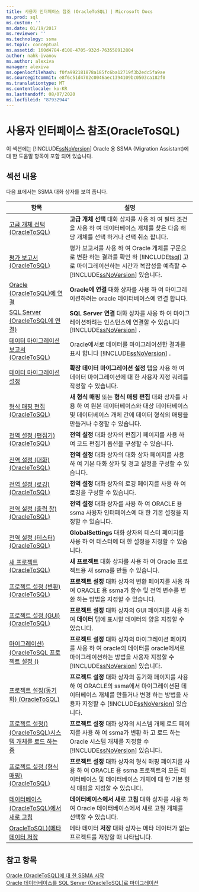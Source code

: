 ```yaml
---
title: 사용자 인터페이스 참조 (OracleToSQL) | Microsoft Docs
ms.prod: sql
ms.custom: ''
ms.date: 01/19/2017
ms.reviewer: ''
ms.technology: ssma
ms.topic: conceptual
ms.assetid: 160d4784-d108-4705-932d-763558912804
author: nahk-ivanov
ms.author: alexiva
manager: alexiva
ms.openlocfilehash: f0fa992181878a185fc6ba12719f3b2edc5fa9ae
ms.sourcegitcommit: e8f6c51d4702c0046aec1394109bc0503ca182f0
ms.translationtype: MT
ms.contentlocale: ko-KR
ms.lasthandoff: 08/07/2020
ms.locfileid: "87932944"
---
```

# <a name="user-interface-reference-oracletosql"></a>사용자 인터페이스 참조(OracleToSQL)
이 섹션에는 [!INCLUDE[ssNoVersion](../../includes/ssnoversion-md.md)] Oracle 용 SSMA (Migration Assistant)에 대 한 도움말 항목이 포함 되어 있습니다.  
  
## <a name="in-this-section"></a>섹션 내용  
다음 표에서는 SSMA 대화 상자를 보여 줍니다.  
  
|항목|설명|  
|-|-|  
|[고급 개체 선택 &#40;OracleToSQL&#41;](../../ssma/oracle/advanced-object-selection-oracletosql.md)|**고급 개체 선택** 대화 상자를 사용 하 여 필터 조건을 사용 하 여 데이터베이스 개체를 찾은 다음 해당 개체를 선택 하거나 선택 취소 합니다.|  
|[평가 보고서 &#40;OracleToSQL&#41;](../../ssma/oracle/assessment-report-oracletosql.md)|평가 보고서를 사용 하 여 Oracle 개체를 구문으로 변환 하는 결과를 확인 하 [!INCLUDE[tsql](../../includes/tsql-md.md)] 고로 마이그레이션하는 시간과 복잡성을 예측할 수 [!INCLUDE[ssNoVersion](../../includes/ssnoversion-md.md)] 있습니다.|  
|[Oracle &#40;OracleToSQL&#41;에 연결](../../ssma/oracle/connect-to-oracle-oracletosql.md)|**Oracle에 연결** 대화 상자를 사용 하 여 마이그레이션하려는 oracle 데이터베이스에 연결 합니다.|  
|[SQL Server &#40;OracleToSQL에 연결&#41;](../../ssma/oracle/connect-to-sql-server-oracletosql.md)|**SQL Server 연결** 대화 상자를 사용 하 여 마이그레이션하려는 인스턴스에 연결할 수 있습니다 [!INCLUDE[ssNoVersion](../../includes/ssnoversion-md.md)] .|  
|[데이터 마이그레이션 보고서 &#40;OracleToSQL&#41;](../../ssma/oracle/data-migration-report-oracletosql.md)|Oracle에서로 데이터를 마이그레이션한 결과를 표시 합니다 [!INCLUDE[ssNoVersion](../../includes/ssnoversion-md.md)] .|  
|[데이터 마이그레이션 설정](data-migration-settings-oracletosql.md)|**확장 데이터 마이그레이션 설정** 탭을 사용 하 여 데이터 마이그레이션에 대 한 사용자 지정 쿼리를 작성할 수 있습니다.|  
|[형식 매핑 편집 &#40;OracleToSQL&#41;](../../ssma/oracle/edit-type-mapping-oracletosql.md)|**새 형식 매핑** 또는 **형식 매핑 편집** 대화 상자를 사용 하 여 원본 데이터베이스와 대상 데이터베이스 및 데이터베이스 개체 간에 데이터 형식의 매핑을 만들거나 수정할 수 있습니다.|  
|[전역 설정 &#40;편집기&#41; &#40;OracleToSQL&#41;](../../ssma/oracle/global-settings-editor-oracletosql.md)|**전역 설정** 대화 상자의 편집기 페이지를 사용 하 여 코드 편집기 옵션을 구성할 수 있습니다.|  
|[전역 설정 &#40;대화&#41;  &#40;OracleToSQL&#41;](../../ssma/oracle/global-settings-dialogs-oracletosql.md)|**전역 설정** 대화 상자의 대화 상자 페이지를 사용 하 여 기본 대화 상자 및 경고 설정을 구성할 수 있습니다.|  
|[전역 설정 &#40;로깅&#41; &#40;OracleToSQL&#41;](../../ssma/oracle/global-settings-logging-oracletosql.md)|**전역 설정** 대화 상자의 로깅 페이지를 사용 하 여 로깅을 구성할 수 있습니다.|  
|[전역 설정 &#40;출력 창&#41;  &#40;OracleToSQL&#41;](../../ssma/oracle/global-settings-output-window-oracletosql.md)|**전역 설정** 대화 상자를 사용 하 여 ORACLE 용 ssma 사용자 인터페이스에 대 한 기본 설정을 지정할 수 있습니다.|  
|[전역 설정 &#40;테스터&#41; &#40;OracleToSQL&#41;](../../ssma/oracle/global-settings-tester-oracletosql.md)|**GlobalSettings** 대화 상자의 테스터 페이지를 사용 하 여 테스터에 대 한 설정을 지정할 수 있습니다.|  
|[새 프로젝트 &#40;OracleToSQL&#41;](../../ssma/oracle/new-project-oracletosql.md)|**새 프로젝트** 대화 상자를 사용 하 여 Oracle 프로젝트용 새 ssma를 만들 수 있습니다.|  
|[프로젝트 설정 &#40;변환&#41; &#40;OracleToSQL&#41;](../../ssma/oracle/project-settings-conversion-oracletosql.md)|**프로젝트 설정** 대화 상자의 변환 페이지를 사용 하 여 ORACLE 용 ssma가 함수 및 전역 변수를 변환 하는 방법을 지정할 수 있습니다.|  
|[프로젝트 설정 &#40;GUI&#41; &#40;OracleToSQL&#41;](../../ssma/oracle/project-settings-gui-oracletosql.md)|**프로젝트 설정** 대화 상자의 GUI 페이지를 사용 하 여 **데이터** 탭에 표시할 데이터의 양을 지정할 수 있습니다.|  
|[마이그레이션&#41; &#40;OracleToSQL 프로젝트 설정 &#40;&#41;](../../ssma/oracle/project-settings-migration-oracletosql.md)|**프로젝트 설정** 대화 상자의 마이그레이션 페이지를 사용 하 여 oracle의 데이터를 oracle에서로 마이그레이션하는 방법을 사용자 지정할 수 [!INCLUDE[ssNoVersion](../../includes/ssnoversion-md.md)] 있습니다.|  
|[프로젝트 설정&#40;동기화&#41; &#40;OracleToSQL&#41;](../../ssma/oracle/project-settings-synchronization-oracletosql.md)|**프로젝트 설정** 대화 상자의 동기화 페이지를 사용 하 여 ORACLE의 ssma에서 마이그레이션된 데이터베이스 개체를 만들거나 변경 하는 방법을 사용자 지정할 수 [!INCLUDE[ssNoVersion](../../includes/ssnoversion-md.md)] 있습니다.|  
|[프로젝트 설정&#40;&#41; &#40;OracleToSQL&#41;시스템 개체를 로드 하는 중](../../ssma/oracle/project-settings-loading-system-objects-oracletosql.md)|**프로젝트 설정** 대화 상자의 시스템 개체 로드 페이지를 사용 하 여 ssma가 변환 하 고 로드 하는 Oracle 시스템 개체를 지정할 수 [!INCLUDE[ssNoVersion](../../includes/ssnoversion-md.md)] 있습니다.|  
|[프로젝트 설정 &#40;형식 매핑&#41; &#40;OracleToSQL&#41;](../../ssma/oracle/project-settings-type-mapping-oracletosql.md)|**프로젝트 설정** 대화 상자의 형식 매핑 페이지를 사용 하 여 ORACLE 용 ssma 프로젝트의 모든 데이터베이스 및 데이터베이스 개체에 대 한 기본 형식 매핑을 지정할 수 있습니다.|  
|[데이터베이스 &#40;OracleToSQL&#41;에서 새로 고침](../../ssma/oracle/refresh-from-database-oracletosql.md)|**데이터베이스에서 새로 고침** 대화 상자를 사용 하 여 Oracle 데이터베이스에서 새로 고칠 개체를 선택할 수 있습니다.|  
|[OracleToSQL&#41;&#40;메타 데이터 저장](../../ssma/oracle/save-metadata-oracletosql.md)|메타 데이터 **저장** 대화 상자는 메타 데이터가 없는 프로젝트를 저장할 때 나타납니다.|  
  
## <a name="see-also"></a>참고 항목  
[Oracle &#40;OracleToSQL&#41;에 대 한 SSMA 시작](../../ssma/oracle/getting-started-with-ssma-for-oracle-oracletosql.md)  
[Oracle 데이터베이스를 SQL Server &#40;OracleToSQL&#41;로 마이그레이션](../../ssma/oracle/migrating-oracle-databases-to-sql-server-oracletosql.md)  
  
